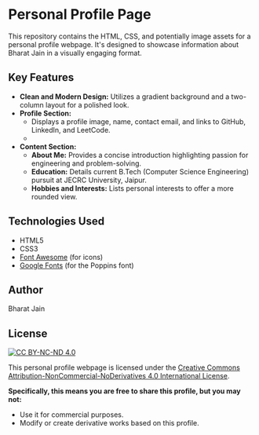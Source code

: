 # Personal Profile Page

This repository contains the HTML, CSS, and potentially image assets for a personal profile webpage.
It's designed to showcase information about Bharat Jain in a visually engaging format.

## Key Features

* **Clean and Modern Design:** Utilizes a gradient background and a two-column layout for a polished look.
* **Profile Section:**
    * Displays a profile image, name, contact email, and links to GitHub, LinkedIn, and LeetCode.
    * 
* **Content Section:**
    * **About Me:** Provides a concise introduction highlighting passion for engineering and problem-solving.
    * **Education:** Details current B.Tech (Computer Science Engineering) pursuit at JECRC University, Jaipur.
    * **Hobbies and Interests:** Lists personal interests to offer a more rounded view.
      
## Technologies Used
* HTML5
* CSS3
* [Font Awesome](https://fontawesome.com/) (for icons)
* [Google Fonts](https://fonts.google.com/specimen/Poppins) (for the Poppins font)

## Author
Bharat Jain

## License

[![CC BY-NC-ND 4.0](https://licensebuttons.net/l/by-nc-nd/4.0/88x31.png)](https://creativecommons.org/licenses/by-nc-nd/4.0/)

This personal profile webpage is licensed under the [Creative Commons Attribution-NonCommercial-NoDerivatives 4.0 International License](https://creativecommons.org/licenses/by-nc-nd/4.0/).

**Specifically, this means you are free to share this profile, but you may not:**

* Use it for commercial purposes.
* Modify or create derivative works based on this profile.

